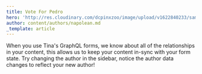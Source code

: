 ```yaml
---
title: Vote For Pedro
hero: 'http://res.cloudinary.com/dcpinxzoo/image/upload/v1622840233/sample.jpg'
author: content/authors/napolean.md
_template: article
---
```


When you use Tina's GraphQL forms, we know about all of the relationships in your content, this allows us to keep your content in-sync with your form state. Try changing the author in the sidebar, notice the author data changes to reflect your new author!
